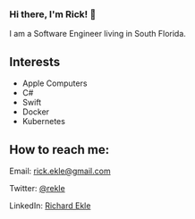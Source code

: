 ### Hi there, I'm Rick! 👋

I am a Software Engineer living in South Florida.

## Interests

* Apple Computers
* C#
* Swift
* Docker
* Kubernetes

## How to reach me:

Email: rick.ekle@gmail.com

Twitter: [@rekle](https://twitter.com/rekle)

LinkedIn: [Richard Ekle](https://www.linkedin.com/in/richardekle/)


<!--
**rekle/rekle** is a ✨ _special_ ✨ repository because its `README.md` (this file) appears on your GitHub profile.

Here are some ideas to get you started:

- 🔭 I’m currently working on ...
- 🌱 I’m currently learning ...
- 👯 I’m looking to collaborate on ...
- 🤔 I’m looking for help with ...
- 💬 Ask me about ...
- 📫 How to reach me: ...
- 😄 Pronouns: ...
- ⚡ Fun fact: ...
-->
